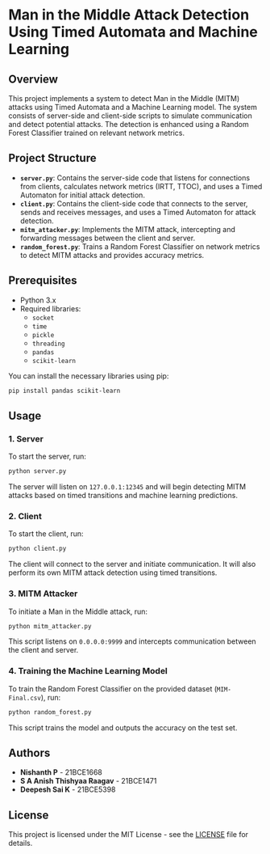
# Man in the Middle Attack Detection Using Timed Automata and Machine Learning

## Overview
This project implements a system to detect Man in the Middle (MITM) attacks using Timed Automata and a Machine Learning model. The system consists of server-side and client-side scripts to simulate communication and detect potential attacks. The detection is enhanced using a Random Forest Classifier trained on relevant network metrics.

## Project Structure
- **`server.py`**: Contains the server-side code that listens for connections from clients, calculates network metrics (IRTT, TTOC), and uses a Timed Automaton for initial attack detection.
- **`client.py`**: Contains the client-side code that connects to the server, sends and receives messages, and uses a Timed Automaton for attack detection.
- **`mitm_attacker.py`**: Implements the MITM attack, intercepting and forwarding messages between the client and server.
- **`random_forest.py`**: Trains a Random Forest Classifier on network metrics to detect MITM attacks and provides accuracy metrics.

## Prerequisites
- Python 3.x
- Required libraries:
  - `socket`
  - `time`
  - `pickle`
  - `threading`
  - `pandas`
  - `scikit-learn`

You can install the necessary libraries using pip:

```sh
pip install pandas scikit-learn
```

## Usage

### 1. Server
To start the server, run:

```sh
python server.py
```

The server will listen on `127.0.0.1:12345` and will begin detecting MITM attacks based on timed transitions and machine learning predictions.

### 2. Client
To start the client, run:

```sh
python client.py
```

The client will connect to the server and initiate communication. It will also perform its own MITM attack detection using timed transitions.

### 3. MITM Attacker
To initiate a Man in the Middle attack, run:

```sh
python mitm_attacker.py
```

This script listens on `0.0.0.0:9999` and intercepts communication between the client and server.

### 4. Training the Machine Learning Model
To train the Random Forest Classifier on the provided dataset (`MIM-Final.csv`), run:

```sh
python random_forest.py
```

This script trains the model and outputs the accuracy on the test set.

## Authors
- **Nishanth P** - 21BCE1668
- **S A Anish Thishyaa Raagav** - 21BCE1471
- **Deepesh Sai K** - 21BCE5398

## License
This project is licensed under the MIT License - see the [LICENSE](LICENSE) file for details.
